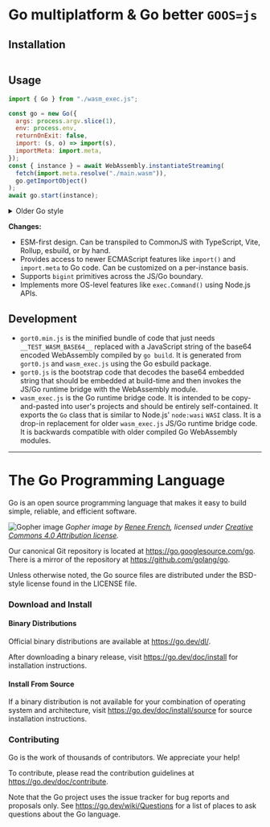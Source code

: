 # Go multiplatform & Go better `GOOS=js`

## Installation

```sh

```

## Usage

```js
import { Go } from "./wasm_exec.js";

const go = new Go({
  args: process.argv.slice(1),
  env: process.env,
  returnOnExit: false,
  import: (s, o) => import(s),
  importMeta: import.meta,
});
const { instance } = await WebAssembly.instantiateStreaming(
  fetch(import.meta.resolve("./main.wasm")),
  go.getImportObject()
);
await go.start(instance);
```

<details><summary>Older Go style</summary>

```js
import { Go } from "./wasm_exec.js";

const go = new Go();
go.argv = process.argv.slice(1);
go.env = process.env;
go.exit = process.exit;
go.import = (s, o) => import(s);
go.importMeta = import.meta;
const { instance } = await WebAssembly.instantiateStreaming(
  fetch(import.meta.resolve("./main.wasm")),
  go.importObject
);
await go.run(instance);
```

</details>

**Changes:**

- ESM-first design. Can be transpiled to CommonJS with TypeScript, Vite, Rollup, esbuild, or by hand.
- Provides access to newer ECMAScript features like `import()` and `import.meta` to Go code. Can be customized on a per-instance basis.
- Supports `bigint` primitives across the JS/Go boundary.
- Implements more OS-level features like `exec.Command()` using Node.js APIs.

## Development

- `gort0.min.js` is the minified bundle of code that just needs `__TEST_WASM_BASE64__` replaced with a JavaScript string of the base64 encoded WebAssembly compiled by `go build`. It is generated from `gort0.js` and `wasm_exec.js` using the Go esbuild package.
- `gort0.js` is the bootstrap code that decodes the base64 embedded string that should be embedded at build-time and then invokes the JS/Go runtime bridge with the WebAssembly module.
- `wasm_exec.js` is the Go runtime bridge code. It is intended to be copy-and-pasted into user's projects and should be entirely self-contained. It exports the `Go` class that is similar to Node.js' `node:wasi` `WASI` class. It is a drop-in replacement for older `wasm_exec.js` JS/Go runtime bridge code. It is backwards compatible with older compiled Go WebAssembly modules.

---

# The Go Programming Language

Go is an open source programming language that makes it easy to build simple,
reliable, and efficient software.

![Gopher image](https://golang.org/doc/gopher/fiveyears.jpg)
_Gopher image by [Renee French][rf], licensed under [Creative Commons 4.0 Attribution license][cc4-by]._

Our canonical Git repository is located at https://go.googlesource.com/go.
There is a mirror of the repository at https://github.com/golang/go.

Unless otherwise noted, the Go source files are distributed under the
BSD-style license found in the LICENSE file.

### Download and Install

#### Binary Distributions

Official binary distributions are available at https://go.dev/dl/.

After downloading a binary release, visit https://go.dev/doc/install
for installation instructions.

#### Install From Source

If a binary distribution is not available for your combination of
operating system and architecture, visit
https://go.dev/doc/install/source
for source installation instructions.

### Contributing

Go is the work of thousands of contributors. We appreciate your help!

To contribute, please read the contribution guidelines at https://go.dev/doc/contribute.

Note that the Go project uses the issue tracker for bug reports and
proposals only. See https://go.dev/wiki/Questions for a list of
places to ask questions about the Go language.

[rf]: https://reneefrench.blogspot.com/
[cc4-by]: https://creativecommons.org/licenses/by/4.0/
